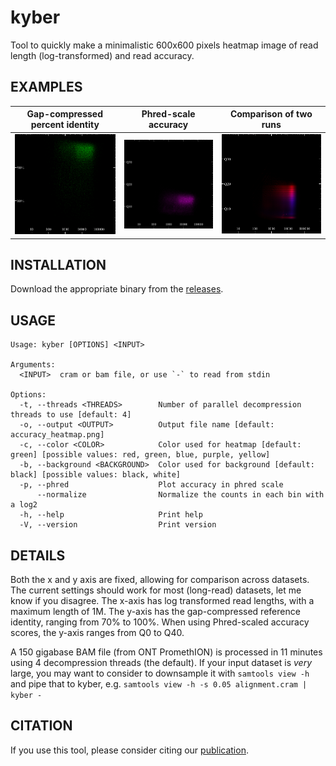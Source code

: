 # kyber

Tool to quickly make a minimalistic 600x600 pixels heatmap image of read length (log-transformed) and read accuracy.

## EXAMPLES

Gap-compressed percent identity             |  Phred-scale accuracy | Comparison of two runs
:-------------------------:|:-------------------------:|:-------------------------:
![example](example/accuracy_heatmap.png)  |  ![example](example/accuracy_heatmap_phred.png) | ![example](example/accuracy_heatmap_comparison.png)

## INSTALLATION

Download the appropriate binary from the [releases](https://github.com/wdecoster/kyber/releases).

## USAGE

```text
Usage: kyber [OPTIONS] <INPUT>

Arguments:
  <INPUT>  cram or bam file, or use `-` to read from stdin

Options:
  -t, --threads <THREADS>        Number of parallel decompression threads to use [default: 4]
  -o, --output <OUTPUT>          Output file name [default: accuracy_heatmap.png]
  -c, --color <COLOR>            Color used for heatmap [default: green] [possible values: red, green, blue, purple, yellow]
  -b, --background <BACKGROUND>  Color used for background [default: black] [possible values: black, white]
  -p, --phred                    Plot accuracy in phred scale
      --normalize                Normalize the counts in each bin with a log2
  -h, --help                     Print help
  -V, --version                  Print version
  ```

## DETAILS

Both the x and y axis are fixed, allowing for comparison across datasets. The current settings should work for most (long-read) datasets, let me know if you disagree.
The x-axis has log transformed read lengths, with a maximum length of 1M.
The y-axis has the gap-compressed reference identity, ranging from 70% to 100%. When using Phred-scaled accuracy scores, the y-axis ranges from Q0 to Q40.

A 150 gigabase BAM file (from ONT PromethION) is processed in 11 minutes using 4 decompression threads (the default). If your input dataset is *very* large, you may want to consider to downsample it with `samtools view -h` and pipe that to kyber, e.g. `samtools view -h -s 0.05 alignment.cram | kyber -`

## CITATION

If you use this tool, please consider citing our [publication](https://academic.oup.com/bioinformatics/article/39/5/btad311/7160911).
